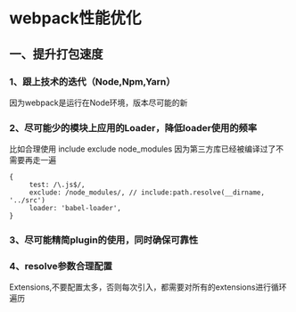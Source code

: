 # webpack性能优化

## 一、提升打包速度

### 1、跟上技术的迭代（Node,Npm,Yarn）

因为webpack是运行在Node环境，版本尽可能的新

### 2、尽可能少的模块上应用的Loader，降低loader使用的频率

比如合理使用 include exclude   node_modules 因为第三方库已经被编译过了不需要再走一遍

```
{ 
     test: /\.js$/, 
     exclude: /node_modules/, // include:path.resolve(__dirname, '../src')
     loader: 'babel-loader',
}
```


### 3、尽可能精简plugin的使用，同时确保可靠性

### 4、resolve参数合理配置

Extensions,不要配置太多，否则每次引入，都需要对所有的extensions进行循环遍历



